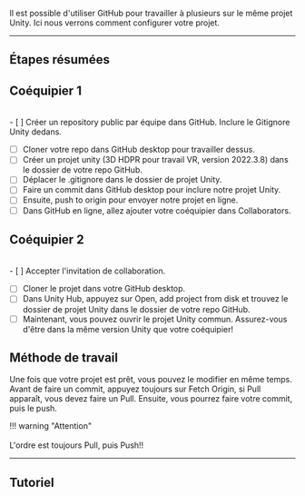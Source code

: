 

Il est possible d'utiliser GitHub pour travailler à plusieurs sur le même projet Unity. Ici nous verrons comment configurer votre projet.   

***  

## Étapes résumées

## Coéquipier 1
<br>- [ ] Créer un repository public par équipe dans GitHub. Inclure le Gitignore Unity dedans.
- [ ] Cloner votre repo dans GitHub desktop pour travailler dessus.
- [ ] Créer un projet unity (3D HDPR pour travail VR, version 2022.3.8) dans le dossier de votre repo GitHub.
- [ ] Déplacer le .gitignore dans le dossier de projet Unity.
- [ ] Faire un commit dans GitHub desktop pour inclure notre projet Unity.
- [ ] Ensuite, push to origin pour envoyer notre projet en ligne.
- [ ] Dans GitHub en ligne, allez ajouter votre coéquipier dans Collaborators.

## Coéquipier 2
<br>- [ ] Accepter l'invitation de collaboration.
- [ ] Cloner le projet dans votre GitHub desktop.
- [ ] Dans Unity Hub, appuyez sur Open, add project from disk et trouvez le dossier de projet Unity dans le dossier de votre repo GitHub.
- [ ] Maintenant, vous pouvez ouvrir le projet Unity commun. Assurez-vous d'être dans la même version Unity que votre coéquipier!

## Méthode de travail
Une fois que votre projet est prêt, vous pouvez le modifier en même temps. Avant de faire un commit, appuyez toujours sur Fetch Origin, si Pull apparaît, vous devez faire un Pull. Ensuite, vous pourrez faire votre commit, puis le push.   

!!! warning "Attention"<br><br>         L'ordre est toujours Pull, puis Push!!<br>



***  

## Tutoriel
<youtube src="vxFN77MpROE"></youtube>